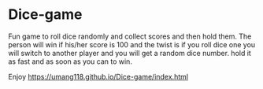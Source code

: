 # Dice-game
Fun game to roll dice randomly and collect scores and then hold them.
The person will win if his/her score is 100 and the twist is if you roll dice one you will switch to another player and you will get a random dice number. hold it as fast and as soon as you can to win.

Enjoy
https://umang118.github.io/Dice-game/index.html
